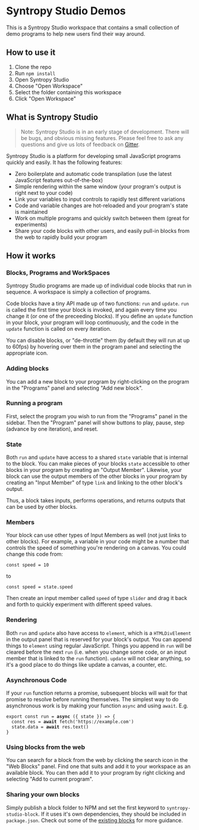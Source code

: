 # Syntropy Studio Demos

This is a Syntropy Studio workspace that contains a small collection of demo programs to help new users find their way around.

## How to use it
1. Clone the repo
1. Run `npm install`
1. Open Syntropy Studio
1. Choose "Open Workspace"
1. Select the folder containing this workspace
1. Click "Open Workspace"

## What is Syntropy Studio

> Note: Syntropy Studio is in an early stage of development. There will be bugs, and obvious missing features. Please feel free to ask any questions and give us lots of feedback on [Gitter](https://gitter.im/syntropy-studio/chat).

Syntropy Studio is a platform for developing small JavaScript programs quickly and easily. It has the following features:
- Zero boilerplate and automatic code transpilation (use the latest JavaScript features out-of-the-box)
- Simple rendering within the same window (your program's output is right next to your code)
- Link your variables to input controls to rapidly test different variations
- Code and variable changes are hot-reloaded and your program's state is maintained
- Work on multiple programs and quickly switch between them (great for experiments)
- Share your code blocks with other users, and easily pull-in blocks from the web to rapidly build your program

## How it works

### Blocks, Programs and WorkSpaces
Syntropy Studio programs are made up of individual code blocks that run in sequence. A workspace is simply a collection of programs.

Code blocks have a tiny API made up of two functions: `run` and `update`. `run` is called the first time your block is invoked, and again every time you change it (or one of the preceeding blocks). If you define an `update` function in your block, your program will loop continuously, and the code in the `update` function is called on every iteration.

You can disable blocks, or "de-throttle" them (by default they will run at up to 60fps) by hovering over them in the program panel and selecting the appropriate icon.

### Adding blocks
You can add a new block to your program by right-clicking on the program in the "Programs" panel and selecting "Add new block".

### Running a program
First, select the program you wish to run from the "Programs" panel in the sidebar. Then the "Program" panel will show buttons to play, pause, step (advance by one iteration), and reset.

### State
Both `run` and `update` have access to a shared `state` variable that is internal to the block. You can make pieces of your blocks `state` accessible to other blocks in your program by creating an "Output Member". Likewise, your block can use the output members of the other blocks in your program by creating an "Input Member" of type `link` and linking to the other block's output.

Thus, a block takes inputs, performs operations, and returns outputs that can be used by other blocks.

### Members
Your block can use other types of Input Members as well (not just links to other blocks). For example, a variable in your code might be a number that controls the speed of something you're rendering on a canvas. You could change this code from:

    const speed = 10

to

    const speed = state.speed

Then create an input member called `speed` of type `slider` and drag it back and forth to quickly experiment with different speed values.

### Rendering
Both `run` and `update` also have access to `element`, which is a `HTMLDivElement` in the output panel that is reserved for your block's output. You can append things to `element` using regular JavaScript. Things you append in `run` will be cleared before the next `run` (i.e. when you change some code, or an input member that is linked to the `run` function). `update` will not clear anything, so it's a good place to do things like update a canvas, a counter, etc.

### Asynchronous Code
If your `run` function returns a promise, subsequent blocks will wait for that promise to resolve before running themselves. The simplest way to do asynchronous work is by making your function `async` and using `await`. E.g.

<pre language="JavaScript"><code>export const run = <b>async</b> ({ state }) => {
  const res = <b>await</b> fetch('https://example.com')
  state.data = <b>await</b> res.text()
}</code></pre>

### Using blocks from the web
You can search for a block from the web by clicking the search icon in the "Web Blocks" panel. Find one that suits and add it to your workspace as an available block. You can then add it to your program by right clicking and selecting "Add to current program".

### Sharing your own blocks
Simply publish a block folder to NPM and set the first keyword to `syntropy-studio-block`. If it uses it's own dependencies, they should be included in `package.json`. Check out some of the [existing blocks](https://www.npmjs.com/search?q=syntropy-studio-block) for more guidance.
